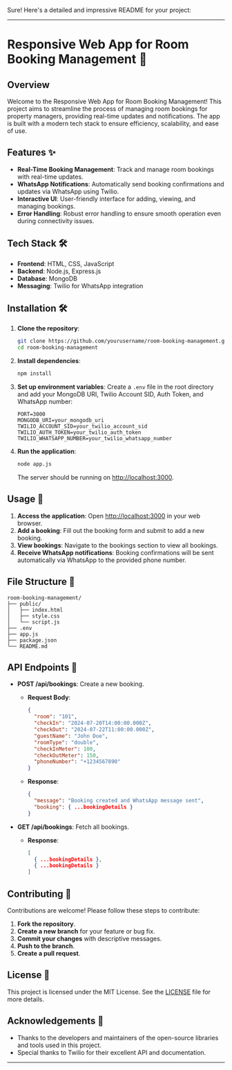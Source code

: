 Sure! Here's a detailed and impressive README for your project:

---

# Responsive Web App for Room Booking Management 🏨

## Overview
Welcome to the Responsive Web App for Room Booking Management! This project aims to streamline the process of managing room bookings for property managers, providing real-time updates and notifications. The app is built with a modern tech stack to ensure efficiency, scalability, and ease of use.

## Features ✨
- **Real-Time Booking Management**: Track and manage room bookings with real-time updates.
- **WhatsApp Notifications**: Automatically send booking confirmations and updates via WhatsApp using Twilio.
- **Interactive UI**: User-friendly interface for adding, viewing, and managing bookings.
- **Error Handling**: Robust error handling to ensure smooth operation even during connectivity issues.

## Tech Stack 🛠️
- **Frontend**: HTML, CSS, JavaScript
- **Backend**: Node.js, Express.js
- **Database**: MongoDB
- **Messaging**: Twilio for WhatsApp integration

## Installation 🛠️
1. **Clone the repository**:
   ```bash
   git clone https://github.com/yourusername/room-booking-management.git
   cd room-booking-management
   ```

2. **Install dependencies**:
   ```bash
   npm install
   ```

3. **Set up environment variables**:
   Create a `.env` file in the root directory and add your MongoDB URI, Twilio Account SID, Auth Token, and WhatsApp number:
   ```
   PORT=3000
   MONGODB_URI=your_mongodb_uri
   TWILIO_ACCOUNT_SID=your_twilio_account_sid
   TWILIO_AUTH_TOKEN=your_twilio_auth_token
   TWILIO_WHATSAPP_NUMBER=your_twilio_whatsapp_number
   ```

4. **Run the application**:
   ```bash
   node app.js
   ```
   The server should be running on [http://localhost:3000](http://localhost:3000).

## Usage 🚀
1. **Access the application**: Open [http://localhost:3000](http://localhost:3000) in your web browser.
2. **Add a booking**: Fill out the booking form and submit to add a new booking.
3. **View bookings**: Navigate to the bookings section to view all bookings.
4. **Receive WhatsApp notifications**: Booking confirmations will be sent automatically via WhatsApp to the provided phone number.

## File Structure 📂
```
room-booking-management/
├── public/
│   ├── index.html
│   ├── style.css
│   └── script.js
├── .env
├── app.js
├── package.json
└── README.md
```

## API Endpoints 📡
- **POST /api/bookings**: Create a new booking.
  - **Request Body**:
    ```json
    {
      "room": "101",
      "checkIn": "2024-07-20T14:00:00.000Z",
      "checkOut": "2024-07-22T11:00:00.000Z",
      "guestName": "John Doe",
      "roomType": "double",
      "checkInMeter": 100,
      "checkOutMeter": 150,
      "phoneNumber": "+1234567890"
    }
    ```
  - **Response**:
    ```json
    {
      "message": "Booking created and WhatsApp message sent",
      "booking": { ...bookingDetails }
    }
    ```

- **GET /api/bookings**: Fetch all bookings.
  - **Response**:
    ```json
    [
      { ...bookingDetails },
      { ...bookingDetails }
    ]
    ```

## Contributing 🤝
Contributions are welcome! Please follow these steps to contribute:
1. **Fork the repository**.
2. **Create a new branch** for your feature or bug fix.
3. **Commit your changes** with descriptive messages.
4. **Push to the branch**.
5. **Create a pull request**.

## License 📜
This project is licensed under the MIT License. See the [LICENSE](LICENSE) file for more details.

## Acknowledgements 🙌
- Thanks to the developers and maintainers of the open-source libraries and tools used in this project.
- Special thanks to Twilio for their excellent API and documentation.

---
